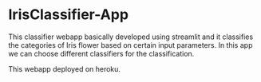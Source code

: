 # IrisClassifier-App
This classifier webapp basically developed using streamlit and it classifies the categories of Iris flower based on certain input parameters. In this app we can choose different classifiers for the classification.

This webapp deployed on heroku.
